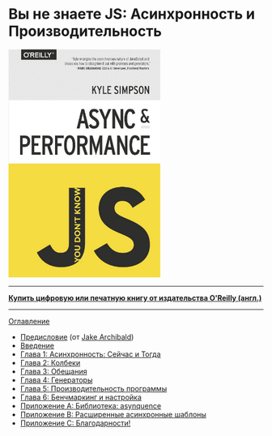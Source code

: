 # Вы не знаете JS: Асинхронность и Производительность

<img src="cover.jpg" width="300">

-----

**[Купить цифровую или печатную книгу от издательства O'Reilly (англ.)](http://shop.oreilly.com/product/0636920033752.do)**

-----

[Оглавление](toc.md)

* [Предисловие](foreword.md) (от [Jake Archibald](http://jakearchibald.com))
* [Введение](../preface.md)
* [Глава 1: Асинхронность: Сейчас и Тогда](ch1.md)
* [Глава 2: Колбеки](ch2.md)
* [Глава 3: Обещания](ch3.md)
* [Глава 4: Генераторы](ch4.md)
* [Глава 5: Производительность программы](ch5.md)
* [Глава 6: Бенчмаркинг и настройка](ch6.md)
* [Приложение A: Библиотека: asynquence](apA.md)
* [Приложение B: Расширенные асинхронные шаблоны](apB.md)
* [Приложение C: Благодарности!](apC.md)
